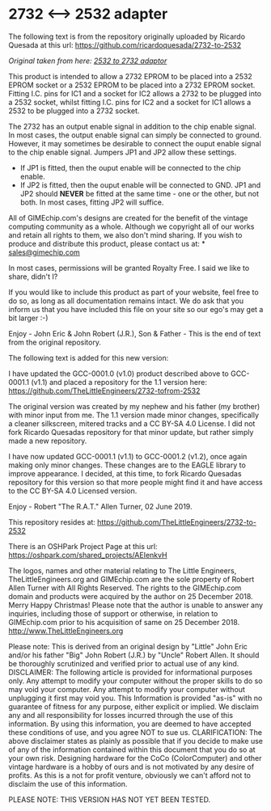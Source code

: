 # 2732 <--> 2532 adapter
The following text is from the repository originally uploaded by Ricardo Quesada at this url: https://github.com/ricardoquesada/2732-to-2532

_Original taken from here: [2532 to 2732 adaptor](http://www.neoncluster.com/aamber_pegasus/Blog/Entries/2010/5/5_2532_to_2732_and_visa_versa_adaptor..html)_

This product is intended to allow a 2732 EPROM to be placed into  a 2532 EPROM socket or a 2532 EPROM to  be  placed  into a 2732 EPROM socket. Fitting I.C. pins for IC1 and a socket for IC2 allows a 2732 to be plugged into a 2532 socket, whilst fitting I.C. pins for IC2 and a socket for IC1 allows a 2532 to be plugged  into a 2732 socket.

The 2732 has an output enable signal in addition to the chip enable signal. In most cases, the output enable signal can simply be connected to ground. However, it may sometimes be desirable to connect the ouput enable signal to the chip enable signal.
Jumpers JP1 and JP2 allow these settings.
* If JP1 is fitted, then the ouput enable will be connected to the chip enable.
* If JP2 is  fitted,  then  the  ouput enable will be connected to  GND.
JP1  and  JP2  should __NEVER__  be fitted at the same time - one  or the other, but not both. In  most cases, fitting JP2 will  suffice.

All of  GIMEchip.com's designs are created for the benefit of the vintage computing community as a whole. Although we copyright all of our works and retain all rights to them,  we also  don't mind  sharing. If you wish to produce and distribute this product, please contact us at: * sales@gimechip.com

In most cases, permissions will be granted Royalty Free. I said we like to share, didn't I?

If you would like to include this product as part of your  website, feel free to do so,  as  long  as all documentation remains intact.
We do ask that you inform us that you have included  this  file  on your site so our ego's may get  a bit larger :-)

Enjoy - John Eric & John Robert (J.R.), Son & Father - This is the end of text from the original repository.

The following text is added for this new version:

I have updated the GCC-0001.0 (v1.0) product described above to GCC-0001.1 (v1.1) and placed a repository for the 1.1 version here: https://github.com/TheLittleEngineers/2732-tofrom-2532

The original version was created by my nephew and his father (my brother) with minor input from me. The 1.1 version made minor changes, specifically a cleaner silkscreen, mitered tracks and a CC BY-SA 4.0 License. I did not fork Ricardo Quesadas repository for that minor update, but rather simply made a new repository.

I have now updated GCC-0001.1 (v1.1) to GCC-0001.2 (v1.2), once again making only minor changes. These changes are to the EAGLE library to improve appearance. I decided, at this time, to fork Ricardo Quesadas repository for this version so that more people might find it and have access to the CC BY-SA 4.0 Licensed version.

Enjoy - Robert "The R.A.T." Allen Turner, 02 June 2019.

This repository resides at: https://github.com/TheLittleEngineers/2732-to-2532

There is an OSHPark Project Page at this url: https://oshpark.com/shared_projects/AEIenkvH

The logos, names and other material relating to The Little Engineers, TheLittleEngineers.org and GIMEchip.com are the sole property of Robert Allen Turner with All Rights Reserved. The rights to the GIMEchip.com domain and products were acquired by the author on 25 December 2018. Merry Happy Christmas! Please note that the author is unable to answer any inquiries, including those of support or otherwise, in relation to GIMEchip.com prior to his acquisition of same on 25 December 2018. http://www.TheLittleEngineers.org

Please note: This is derived from an original design by "Little" John Eric and/or his father "Big" John Robert (J.R.) by "Uncle" Robert Allen. It should be thoroughly scrutinized and verified prior to actual use of any kind. DISCLAIMER: The following article is provided for informational purposes only. Any attempt to modify your computer without the proper skills to do so may void your computer. Any attempt to modify your computer without unplugging it first may void you. This Information is provided "as-is" with no guarantee of fitness for any purpose, either explicit or implied. We disclaim any and all responsibility for losses incurred through the use of this information. By using this information, you are deemed to have accepted these conditions of use, and you agree NOT to sue us. CLARIFICATION: The above disclaimer states as plainly as possible that if you decide to make use of any of the information contained within this document that you do so at your own risk. Designing hardware for the CoCo (ColorComputer) and other vintage hardware is a hobby of ours and is not motivated by any desire of profits. As this is a not for profit venture, obviously we can't afford not to disclaim the use of this information.

PLEASE NOTE: THIS VERSION HAS NOT YET BEEN TESTED.
